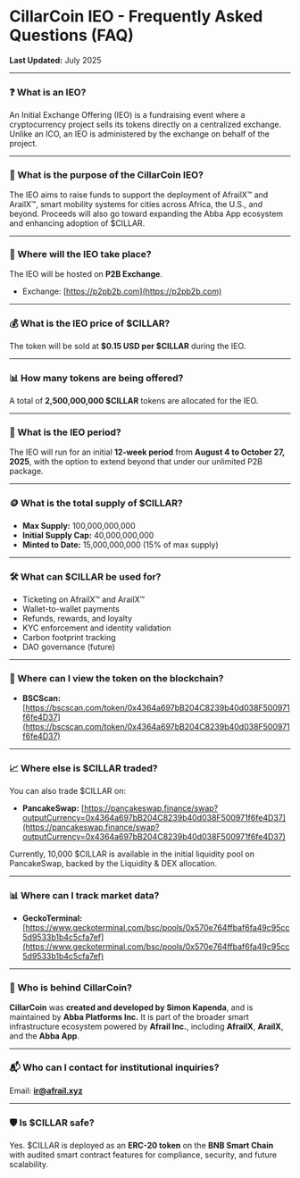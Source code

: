 # CillarCoin IEO - Frequently Asked Questions (FAQ)

**Last Updated:** July 2025

----------

### ❓ What is an IEO?

An Initial Exchange Offering (IEO) is a fundraising event where a cryptocurrency project sells its tokens directly on a centralized exchange. Unlike an ICO, an IEO is administered by the exchange on behalf of the project.

----------

### 🚀 What is the purpose of the CillarCoin IEO?

The IEO aims to raise funds to support the deployment of AfrailX™ and ArailX™, smart mobility systems for cities across Africa, the U.S., and beyond. Proceeds will also go toward expanding the Abba App ecosystem and enhancing adoption of $CILLAR.

----------

### 📍 Where will the IEO take place?

The IEO will be hosted on **P2B Exchange**.

-   Exchange: [https://p2pb2b.com](https://p2pb2b.com)

----------

### 💰 What is the IEO price of $CILLAR?

The token will be sold at **$0.15 USD per $CILLAR** during the IEO.

----------

### 📊 How many tokens are being offered?

A total of **2,500,000,000 $CILLAR** tokens are allocated for the IEO.

----------

### 📅 What is the IEO period?

The IEO will run for an initial **12-week period** from **August 4 to October 27, 2025**, with the option to extend beyond that under our unlimited P2B package.

----------

### 🪙 What is the total supply of $CILLAR?

-   **Max Supply:** 100,000,000,000
-   **Initial Supply Cap:** 40,000,000,000
-   **Minted to Date:** 15,000,000,000 (15% of max supply)

----------

### 🛠 What can $CILLAR be used for?

-   Ticketing on AfrailX™ and ArailX™
-   Wallet-to-wallet payments
-   Refunds, rewards, and loyalty
-   KYC enforcement and identity validation
-   Carbon footprint tracking
-   DAO governance (future)

----------

### 🔗 Where can I view the token on the blockchain?

-   **BSCScan:** [https://bscscan.com/token/0x4364a697bB204C8239b40d038F500971f6fe4D37](https://bscscan.com/token/0x4364a697bB204C8239b40d038F500971f6fe4D37)

----------

### 📈 Where else is $CILLAR traded?

You can also trade $CILLAR on:

-   **PancakeSwap:** [https://pancakeswap.finance/swap?outputCurrency=0x4364a697bB204C8239b40d038F500971f6fe4D37](https://pancakeswap.finance/swap?outputCurrency=0x4364a697bB204C8239b40d038F500971f6fe4D37)

Currently, 10,000 $CILLAR is available in the initial liquidity pool on PancakeSwap, backed by the Liquidity & DEX allocation.

----------

### 📊 Where can I track market data?

-   **GeckoTerminal:** [https://www.geckoterminal.com/bsc/pools/0x570e764ffbaf6fa49c95cc5d9533b1b4c5cfa7ef](https://www.geckoterminal.com/bsc/pools/0x570e764ffbaf6fa49c95cc5d9533b1b4c5cfa7ef)

----------

### 🧠 Who is behind CillarCoin?

**CillarCoin** was **created and developed by Simon Kapenda**, and is maintained by **Abba Platforms Inc.** It is part of the broader smart infrastructure ecosystem powered by **Afrail Inc.**, including **AfrailX**, **ArailX**, and the **Abba App**.

----------

### 📬 Who can I contact for institutional inquiries?

Email: **[ir@afrail.xyz](mailto:ir@afrail.xyz)**

----------

### 🛡️ Is $CILLAR safe?

Yes. $CILLAR is deployed as an **ERC-20 token** on the **BNB Smart Chain** with audited smart contract features for compliance, security, and future scalability.
